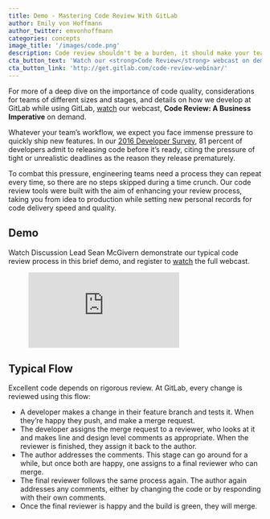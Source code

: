 ```yaml
---
title: Demo - Mastering Code Review With GitLab
author: Emily von Hoffmann 
author_twitter: emvonhoffmann
categories: concepts
image_title: '/images/code.png'
description: Code review shouldn't be a burden, it should make your team better and faster so you can keep delivering new features on time. See how we do it. 
cta_button_text: 'Watch our <strong>Code Review</strong> webcast on demand!'
cta_button_link: 'http://get.gitlab.com/code-review-webinar/'
---
```


For more of a deep dive on the importance of code quality, considerations for teams of different sizes and stages, and details on how we develop at GitLab while using GitLab, [watch](http://get.gitlab.com/code-review-webinar/) our webcast, **Code Review: A Business Imperative** on demand. 

<!-- more -->

Whatever your team’s workflow, we expect you face immense pressure to quickly ship new features. In our [2016 Developer Survey](https://page.gitlab.com/2016-developer-survey_2016-developer-survey.html), 81 percent of developers admit to releasing code before it’s ready, citing the pressure of tight or unrealistic deadlines as the reason they release prematurely. 

To combat this pressure, engineering teams need a process they can repeat every time, so there are no steps skipped during a time crunch. Our code review tools were built with the aim of enhancing your review process, taking you from idea to production while setting new personal records for code delivery speed and quality.  

## Demo

Watch Discussion Lead Sean McGivern demonstrate our typical code review process in this brief demo, and register to [watch](http://get.gitlab.com/code-review-webinar/) the full webcast.

<figure class="video_container">
  <iframe src="https://www.youtube.com/embed/9Nmo9b9GEKM" frameborder="0" allowfullscreen="true"> </iframe>
</figure>

## Typical Flow

Excellent code depends on rigorous review. At GitLab, every change is reviewed using this flow:

* A developer makes a change in their feature branch and tests it. When they’re happy they push, and make a merge request.
* The developer assigns the merge request to a reviewer, who looks at it and makes line and design level comments as appropriate. When the reviewer is finished, they assign it back to the author. 
* The author addresses the comments. This stage can go around for a while, but once both are happy, one assigns to a final reviewer who can merge.
* The final reviewer follows the same process again. The author again addresses any comments, either by changing the code or by responding with their own comments.
* Once the final reviewer is happy and the build is green, they will merge.


